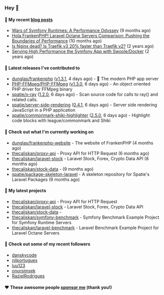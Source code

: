 ### Hey 👋

#### 📜 My recent [blog posts](https://caliskanemre.medium.com/)

- [Wars of Symfony Runtimes: A Performance Odyssey](https://medium.com/beyn-technology/wars-of-symfony-runtimes-a-performance-odyssey-7b0120e8f9e1?source=rss-cf41ab240584------2) (9 months ago)
- [Hola FrankenPHP! Laravel Octane Servers Comparison: Pushing the Boundaries of Performance](https://medium.com/beyn-technology/hola-frankenphp-laravel-octane-servers-comparison-pushing-the-boundaries-of-performance-d3e7ad8e652c?source=rss-cf41ab240584------2) (10 months ago)
- [Is Nginx dead? Is Traefik v3 20% faster than Traefik v2?](https://medium.com/beyn-technology/is-nginx-dead-is-traefik-v3-20-faster-than-traefik-v2-f28ffb7eed3e?source=rss-cf41ab240584------2) (2 years ago)
- [Serving High Performance the Symfony App with Swoole/Docker](https://medium.com/beyn-technology/serving-high-performance-the-symfony-app-with-swoole-docker-758d8f176889?source=rss-cf41ab240584------2) (2 years ago)

#### 🔭 Latest releases I've contributed to

- [dunglas/frankenphp](https://github.com/dunglas/frankenphp) ([v1.3.1](https://github.com/dunglas/frankenphp/releases/tag/v1.3.1), 4 days ago) - 🧟 The modern PHP app server
- [PHP-FFMpeg/PHP-FFMpeg](https://github.com/PHP-FFMpeg/PHP-FFMpeg) ([v1.3.0](https://github.com/PHP-FFMpeg/PHP-FFMpeg/releases/tag/v1.3.0), 6 days ago) - An object oriented PHP driver for FFMpeg binary
- [spatie/x-ray](https://github.com/spatie/x-ray) ([1.2.0](https://github.com/spatie/x-ray/releases/tag/1.2.0), 6 days ago) - Scan source code for calls to ray() and related calls.
- [spatie/server-side-rendering](https://github.com/spatie/server-side-rendering) ([0.4.1](https://github.com/spatie/server-side-rendering/releases/tag/0.4.1), 6 days ago) - Server side rendering JavaScript in a PHP application
- [spatie/commonmark-shiki-highlighter](https://github.com/spatie/commonmark-shiki-highlighter) ([2.5.0](https://github.com/spatie/commonmark-shiki-highlighter/releases/tag/2.5.0), 6 days ago) - Highlight code blocks with league/commonmark and Shiki

#### 👷 Check out what I'm currently working on

- [dunglas/frankenphp-website](https://github.com/dunglas/frankenphp-website) - The website of FrankenPHP (4 months ago)
- [thecaliskan/proxy-api](https://github.com/thecaliskan/proxy-api) - Proxy API for HTTP Request (6 months ago)
- [thecaliskan/laravel-stock](https://github.com/thecaliskan/laravel-stock) - Laravel Stock, Forex, Crypto Data API (8 months ago)
- [thecaliskan/stock-data](https://github.com/thecaliskan/stock-data) -  (9 months ago)
- [spatie/package-skeleton-laravel](https://github.com/spatie/package-skeleton-laravel) - A skeleton repository for Spatie&#39;s Laravel Packages (9 months ago)

#### 🌱 My latest projects

- [thecaliskan/proxy-api](https://github.com/thecaliskan/proxy-api) - Proxy API for HTTP Request
- [thecaliskan/laravel-stock](https://github.com/thecaliskan/laravel-stock) - Laravel Stock, Forex, Crypto Data API
- [thecaliskan/stock-data](https://github.com/thecaliskan/stock-data) - 
- [thecaliskan/symfony-benchmark](https://github.com/thecaliskan/symfony-benchmark) - Symfony Benchmark Example Project for Symfony Runtime Servers 
- [thecaliskan/laravel-benchmark](https://github.com/thecaliskan/laravel-benchmark) - Laravel Benchmark Example Project for Laravel Octane Servers

#### 👯 Check out some of my recent followers

- [danskycode](https://github.com/danskycode)
- [nilportugues](https://github.com/nilportugues)
- [luu123](https://github.com/luu123)
- [onursimsek](https://github.com/onursimsek)
- [RazielRodrigues](https://github.com/RazielRodrigues)

#### ❤️ These awesome people [sponsor me](https://github.com/sponsors/thecaliskan) (thank you!)

